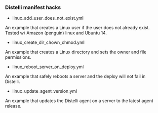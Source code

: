 ### Distelli manifest hacks


* linux_add_user_does_not_exist.yml

An example that creates a Linux user if the user does not already exist. Tested w/ Amazon (penguin) linux and Ubuntu 14.


* linux_create_dir_chown_chmod.yml

An example that creates a Linux directory and sets the owner and file permissions.


* linux_reboot_server_on_deploy.yml

An example that safely reboots a server and the deploy will not fail in Distelli.


* linux_update_agent_version.yml

An example that updates the Distelli agent on a server to the latest agent release.
